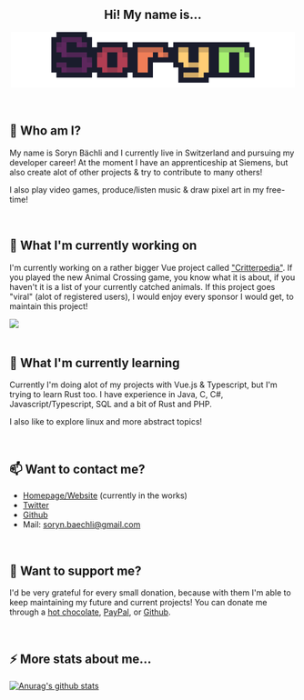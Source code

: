 <h2 align="center">Hi! My name is...</h2>
<p align="center">
  <img src="https://raw.githubusercontent.com/soryyyn/soryyyn/master/assets/title_card.gif" width="500" title="titleCard">
</p>

<br>

## 🤔 Who am I?
My name is Soryn Bächli and I currently live in Switzerland and pursuing my developer career!
At the moment I have an apprenticeship at Siemens, but also create alot of other projects & try to contribute to many others!

I also play video games, produce/listen music & draw pixel art in my free-time!

<br>

## 🔭 What I'm currently working on
I'm currently working on a rather bigger Vue project called ["Critterpedia"](https://github.com/Soryyyn/Critterpedia "My Critterpedia Repository"). If you played the new Animal Crossing game, you know what it is about, if you haven't it is a list of your currently catched animals. If this project goes "viral" (alot of registered users), I would enjoy every sponsor I would get, to maintain this project!

<a href="https://github.com/soryyyn/critterpedia">
<img src="https://github-readme-stats.vercel.app/api/pin/?username=soryyyn&repo=critterpedia">
</a>
<br>

<br>

## 🌱 What I'm currently learning
Currently I'm doing alot of my projects with Vue.js & Typescript, but I'm trying to learn Rust too. I have experience in Java, C, C#, Javascript/Typescript, SQL and a bit of Rust and PHP.

I also like to explore linux and more abstract topics!

<br>

## 📫 Want to contact me?
- [Homepage/Website](soryn.dev) (currently in the works)
- [Twitter](https://twitter.com/dev_soryn)
- [Github](https://github.com/Soryyyn)
- Mail: soryn.baechli@gmail.com

<br>

## 💸 Want to support me?
I'd be very grateful for every small donation, because with them I'm able to keep maintaining my future and current projects!
You can donate me through a [hot chocolate](https://www.buymeacoffee.com/soryn), [PayPal](https://www.paypal.me/soryyyn), or [Github](https://github.com/sponsors/Soryyyn).

<br>

## ⚡ More stats about me...
[![Anurag's github stats](https://github-readme-stats.vercel.app/api?username=soryyyn&show_icons=true&include_all_commits=true&hide=issues)](https://github.com/anuraghazra/github-readme-stats)